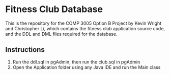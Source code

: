 # Fitness Club Database

This is the repository for the COMP 3005 Option B Project by Kevin Wright and Christopher Li, which contains the fitness club application source code, and the DDL and DML files required for the database.

## Instructions
1. Run the ddl.sql in pgAdmin, then run the club.sql in pgAdmin
2. Open the Application folder using any Java IDE and run the Main class
